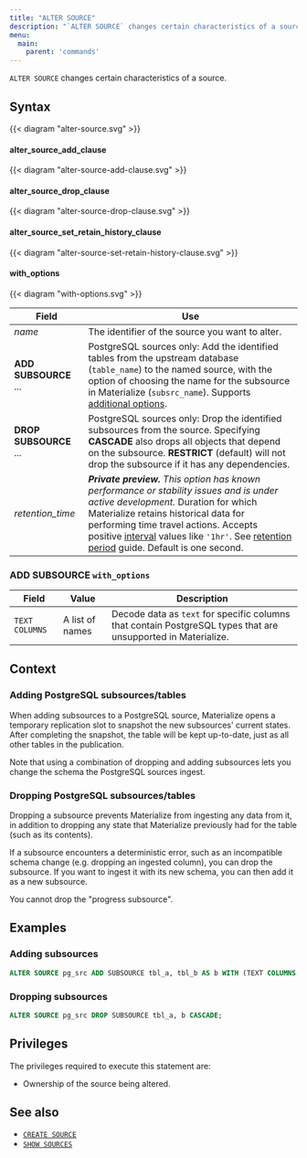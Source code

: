 ```yaml
---
title: "ALTER SOURCE"
description: "`ALTER SOURCE` changes certain characteristics of a source."
menu:
  main:
    parent: 'commands'
---
```


`ALTER SOURCE` changes certain characteristics of a source.

## Syntax

{{< diagram "alter-source.svg" >}}

#### alter_source_add_clause

{{< diagram "alter-source-add-clause.svg" >}}

#### alter_source_drop_clause

{{< diagram "alter-source-drop-clause.svg" >}}

#### alter_source_set_retain_history_clause

{{< diagram "alter-source-set-retain-history-clause.svg" >}}

#### with_options

{{< diagram "with-options.svg" >}}

Field   | Use
--------|-----
_name_  | The identifier of the source you want to alter.
**ADD SUBSOURCE** ... | PostgreSQL sources only: Add the identified tables from the upstream database (`table_name`) to the named source, with the option of choosing the name for the subsource in Materialize (`subsrc_name`). Supports [additional options](#add-subsource-with_options).
**DROP SUBSOURCE** ... | PostgreSQL sources only: Drop the identified subsources from the source. Specifying **CASCADE** also drops all objects that depend on the subsource. **RESTRICT** (default) will not drop the subsource if it has any dependencies.
_retention_time_ | ***Private preview.** This option has known performance or stability issues and is under active development.* Duration for which Materialize retains historical data for performing time travel actions. Accepts positive [interval](https://materialize.com/docs/sql/types/interval/) values like `'1hr'`. See [retention period](/manage/rentention-period) guide. Default is one second.

### **ADD SUBSOURCE** `with_options`

Field                                | Value     | Description
-------------------------------------|-----------|-------------------------------------
`TEXT COLUMNS`                       | A list of names | Decode data as `text` for specific columns that contain PostgreSQL types that are unsupported in Materialize.

## Context

### Adding PostgreSQL subsources/tables

When adding subsources to a PostgreSQL source, Materialize opens a temporary
replication slot to snapshot the new subsources' current states. After
completing the snapshot, the table will be kept up-to-date, just as all other
tables in the publication.

Note that using a combination of dropping and adding subsources lets you change
the schema the PostgreSQL sources ingest.

### Dropping PostgreSQL subsources/tables

Dropping a subsource prevents Materialize from ingesting any data from it, in
addition to dropping any state that Materialize previously had for the table
(such as its contents).

If a subsource encounters a deterministic error, such as an incompatible schema
change (e.g. dropping an ingested column), you can drop the subsource. If you
want to ingest it with its new schema, you can then add it as a new subsource.

You cannot drop the "progress subsource".

## Examples

### Adding subsources

```sql
ALTER SOURCE pg_src ADD SUBSOURCE tbl_a, tbl_b AS b WITH (TEXT COLUMNS [tbl_a.col]);
```

### Dropping subsources

```sql
ALTER SOURCE pg_src DROP SUBSOURCE tbl_a, b CASCADE;
```

## Privileges

The privileges required to execute this statement are:

- Ownership of the source being altered.

## See also

- [`CREATE SOURCE`](/sql/create-source/)
- [`SHOW SOURCES`](/sql/show-sources)
